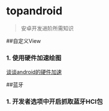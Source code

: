 # topandroid
>安卓开发进阶所需知识

##自定义View

### 1. 使用硬件加速绘图
[谈谈android的硬件加速](http://blog.csdn.net/fishmai/article/details/52398498)


##蓝牙

### 1. 开发者选项中开启**抓取蓝牙HCI**包
